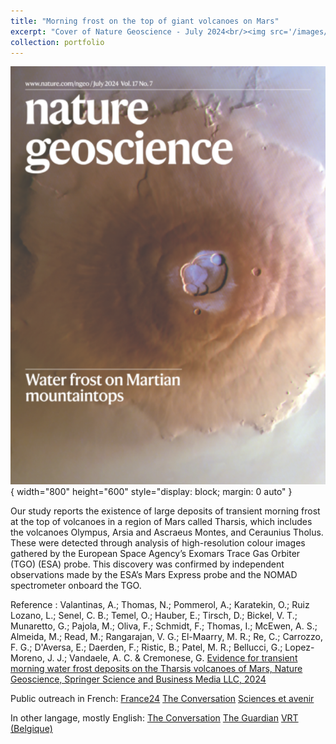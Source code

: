 ```yaml
---
title: "Morning frost on the top of giant volcanoes on Mars"
excerpt: "Cover of Nature Geoscience - July 2024<br/><img src='/images/NatureGeoscience_July2024.png'>"
collection: portfolio
---
```



![Picture](/images/NatureGeoscience_July2024.png){ width="800" height="600" style="display: block; margin: 0 auto" }

Our study reports the existence of large deposits of transient morning frost at the top of volcanoes in a region of Mars called Tharsis, which includes the volcanoes Olympus, Arsia and Ascraeus Montes, and Ceraunius Tholus. These were detected through analysis of high-resolution colour images gathered by the European Space Agency’s Exomars Trace Gas Orbiter (TGO) (ESA) probe. This discovery was confirmed by independent observations made by the ESA’s Mars Express probe and the NOMAD spectrometer onboard the TGO.

Reference : 
Valantinas, A.; Thomas, N.; Pommerol, A.; Karatekin, O.; Ruiz Lozano, L.; Senel, C. B.; Temel, O.; Hauber, E.; Tirsch, D.; Bickel, V. T.; Munaretto, G.; Pajola, M.; Oliva, F.; Schmidt, F.; Thomas, I.; McEwen, A. S.; Almeida, M.; Read, M.; Rangarajan, V. G.; El-Maarry, M. R.; Re, C.; Carrozzo, F. G.; D'Aversa, E.; Daerden, F.; Ristic, B.; Patel, M. R.; Bellucci, G.; Lopez-Moreno, J. J.; Vandaele, A. C. & Cremonese, G. [Evidence for transient morning water frost deposits on the Tharsis volcanoes of Mars, Nature Geoscience, Springer Science and Business Media LLC, 2024](http://dx.doi.org/10.1038/s41561-024-01457-7)


Public outreach in French:
[France24](https://www.france24.com/fr/info-en-continu/20240610-du-givre-au-sommet-des-volcans-g%C3%A9ants-de-mars?utm_slink=go.france24.com%2F2W0)
[The Conversation](https://theconversation.com/du-givre-deau-au-sommet-des-volcans-martiens-une-toute-nouvelle-decouverte-227404)
[Sciences et avenir](https://www.sciencesetavenir.fr/espace/systeme-solaire/mars-de-l-eau-gelee-au-sommet-des-hauts-volcans-de-la-planete-rouge_178897)

In other langage, mostly English:
[The Conversation](https://theconversation.com/water-frost-on-mars-on-the-top-of-immense-volcanoes-a-briefly-icy-landscape-231849)
[The Guardian](https://www.theguardian.com/science/article/2024/jun/10/early-morning-frost-spotted-mars-mountains)
[VRT (Belgique)](https://www.vrt.be/vrtnws/nl/2024/06/10/ijs-rijm-van-water-op-de-hoogste-vulkanen-van-mars/)
